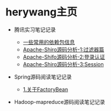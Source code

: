 # herywang主页
* 腾讯实习笔记记录
  + [一些常用的依赖包信息](./note1.md)
  + [Apache-Shiro源码分析-1:过滤器篇](./note2.md)
  + [Apache-Shifo源码分析-2:登录认证](./note3.md)
  + [Apache-Shiro源码分析-3:Session](./note4.md)

* Spring源码阅读笔记记录
  * [1.关于FactoryBean](./spring/factorybean.md)

* Hadoop-mapreduce源码阅读笔记记录

